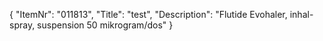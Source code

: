 {
  "ItemNr": "011813",
  "Title": "test",
  "Description": "Flutide Evohaler, inhal-spray, suspension 50 mikrogram/dos"
}